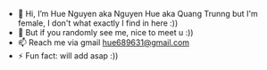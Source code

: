 - 👋 Hi, I’m Hue Nguyen aka Nguyen Hue aka Quang Trunng but I'm female, I don't what exactly I find in here :))
- 👀 But if you randomly see me, nice to meet u :))
- 📫 Reach me via gmail hue689631@gmail.com
- ⚡ Fun fact: will add asap :))

<!---
lilynguyen371/lilynguyen371 is a ✨ special ✨ repository because its `README.md` (this file) appears on your GitHub profile.
You can click the Preview link to take a look at your changes.
--->
